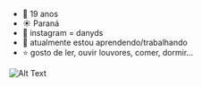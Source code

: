 - :blue_heart: 19 anos
- :sunny: Paraná
- :bell: instagram = danyds
- :city_sunset: atualmente estou aprendendo/trabalhando
-  :star: gosto de ler, ouvir louvores, comer, dormir...


![Alt Text](https://media.giphy.com/media/vFKqnCdLPNOKc/giphy.gif//)


